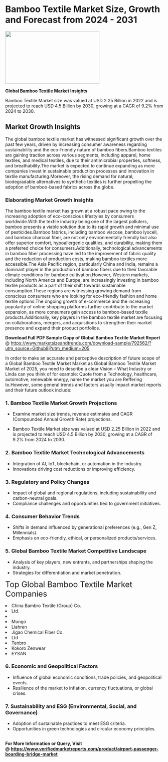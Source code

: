 <H1>Bamboo Textile Market Size, Growth and Forecast from 2024 - 2031</H1><img class="aligncenter size-medium wp-image-584254" src="https://thirdeyenews.in/wp-content/uploads/2024/09/Global-Market-Research-300x168.jpeg" alt="" width="300" height="168" /><p><strong>Global&nbsp;<a href="https://www.marketsizeandtrends.com/download-sample/792562/?utm_source=Github8j?utm_medium=205">Bamboo Textile Market</a> Insights</strong></p><p>Bamboo Textile Market size was valued at USD 2.25 Billion in 2022 and is projected to reach USD 4.5 Billion by 2030, growing at a CAGR of 9.2% from 2024 to 2030.</p><p><h2>Market Growth Insights</h2> The global bamboo textile market has witnessed significant growth over the past few years, driven by increasing consumer awareness regarding sustainability and the eco-friendly nature of bamboo fibers.Bamboo textiles are gaining traction across various segments, including apparel, home textiles, and medical textiles, due to their antimicrobial properties, softness, and breathability.The market is expected to continue expanding as more companies invest in sustainable production processes and innovation in textile manufacturing.Moreover, the rising demand for natural, biodegradable alternatives to synthetic textiles is further propelling the adoption of bamboo-based fabrics across the globe.<h3>Elaborating Market Growth Insights</h3> The bamboo textile market has grown at a robust pace owing to the increasing adoption of eco-conscious lifestyles by consumers worldwide.With the textile industry being one of the largest polluters, bamboo presents a viable solution due to its rapid growth and minimal use of pesticides.Bamboo fabrics, including bamboo viscose, bamboo lyocell, and bamboo charcoal fiber, are not only environmentally friendly but also offer superior comfort, hypoallergenic qualities, and durability, making them a preferred choice for consumers.Additionally, technological advancements in bamboo fiber processing have led to the improvement of fabric quality and the reduction of production costs, making bamboo textiles more accessible.The Asia Pacific region, particularly China and India, remains a dominant player in the production of bamboo fibers due to their favorable climate conditions for bamboo cultivation.However, Western markets, including North America and Europe, are increasingly investing in bamboo textile products as a part of their shift towards sustainable consumption.These regions are witnessing growing demand from conscious consumers who are looking for eco-friendly fashion and home textile options.The ongoing growth of e-commerce and the increasing popularity of online shopping platforms further contribute to the market expansion, as more consumers gain access to bamboo-based textile products.Additionally, key players in the bamboo textile market are focusing on collaborations, mergers, and acquisitions to strengthen their market presence and expand their product portfolios.<p><span class=""><strong>Download Full PDF Sample Copy of Global Bamboo Textile Market Report</strong> @ <a href="https://www.marketsizeandtrends.com/download-sample/792562/?utm_source=Github8j?utm_medium=205" target="_blank">https://www.marketsizeandtrends.com/download-sample/792562/?utm_source=Github8j?utm_medium=205</a></span></p><p>In order to make an accurate and perceptive description of future scope of a Global&nbsp;Bamboo Textile Market Market as Global&nbsp;Bamboo Textile Market Market of 2025, you need to describe a clear Vision &ndash; What Industry or Linda can you think of for example: Quote from a Technology, healthcare, automotive, renewable energy, name the market you are Reffering to.However, some general trends and factors usually impact market reports and their future outlook include:</p><h3>1.&nbsp;<strong>Bamboo Textile Market Growth Projections</strong></h3><ul><li>Examine market size trends, revenue estimates and CAGR (Compounded Annual Growth Rate) projections.</li><li><p>Bamboo Textile Market size was valued at USD 2.25 Billion in 2022 and is projected to reach USD 4.5 Billion by 2030, growing at a CAGR of 9.2% from 2024 to 2030.</p></li></ul><h3>2.&nbsp;<strong>Bamboo Textile Market Technological Advancements</strong></h3><ul><li>Integration of AI, IoT, blockchain, or automation in the industry.</li><li>Innovations driving cost reductions or improving efficiency.</li></ul><h3>3.&nbsp;<strong>Regulatory and Policy Changes</strong></h3><ul><li>Impact of global and regional regulations, including sustainability and carbon-neutral goals.</li><li>Compliance challenges and opportunities tied to government initiatives.</li></ul><h3>4.&nbsp;<strong>Consumer Behavior Trends</strong></h3><ul><li>Shifts in demand influenced by generational preferences (e.g., Gen Z, Millennials).</li><li>Emphasis on eco-friendly, ethical, or personalized products/services.</li></ul><h3>5.&nbsp;<strong>Global Bamboo Textile Market Competitive Landscape</strong></h3><ul><li>Analysis of key players, new entrants, and partnerships shaping the industry.</li><li>Strategies for differentiation and market penetration.</li></ul><p data-pm-slice="1 1 []"><span style="color: inherit; font-family: inherit; font-size: 25px;">Top Global Bamboo Textile Market Companies</span></p><div class="" data-test-id=""><p><li>China Bambro Textile (Group) Co.</li><li> Ltd.</li><li></li><li> Mungo</li><li> Liahren</li><li> Jigao Chemical Fiber Co.</li><li> Ltd</li><li> Tenbro</li><li> Kokoro Zenwear</li><li> EYSAN</li></p></div><h3>6.&nbsp;<strong>Economic and Geopolitical Factors</strong></h3><ul><li>Influence of global economic conditions, trade policies, and geopolitical events.</li><li>Resilience of the market to inflation, currency fluctuations, or global crises.</li></ul><h3>7.&nbsp;<strong>Sustainability and ESG (Environmental, Social, and Governance)</strong></h3><ul><li>Adoption of sustainable practices to meet ESG criteria.</li><li>Opportunities in green technologies and circular economy principles.</li></ul><h2><strong style="font-size: 14px;">For More Information or Query, Visit @&nbsp;</strong><a style="background-color: #ffffff; font-size: 14px;" href="https://www.marketsizeandtrends.com/report/bamboo-textile-market/" target="_blank">https://www.verifiedmarketreports.com/product/airport-passenger-boarding-bridge-market</a></h2>